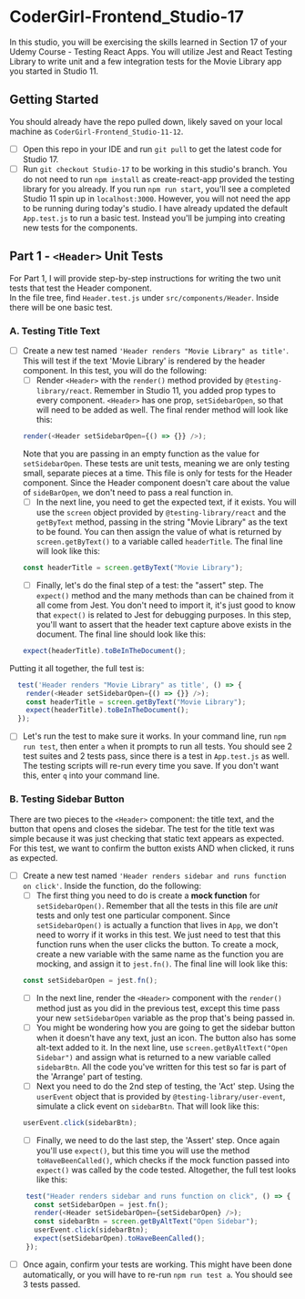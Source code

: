 # CoderGirl-Frontend_Studio-17
In this studio, you will be exercising the skills learned in Section 17 of your Udemy Course - Testing React Apps. You will utilize Jest and React Testing Library to write unit and a few integration tests for the Movie Library app you started in Studio 11.

## Getting Started
You should already have the repo pulled down, likely saved on your local machine as `CoderGirl-Frontend_Studio-11-12`. 
- [ ] Open this repo in your IDE and run `git pull` to get the latest code for Studio 17.
- [ ] Run `git checkout Studio-17` to be working in this studio's branch.
You do not need to run `npm install` as create-react-app provided the testing library for you already. If you run `npm run start`, you'll see a completed Studio 11 spin up in `localhost:3000`. However, you will not need the app to be running during today's studio.
I have already updated the default `App.test.js` to run a basic test. Instead you'll be jumping into creating new tests for the components.

## Part 1 - `<Header>` Unit Tests
For Part 1, I will provide step-by-step instructions for writing the two unit tests that test the Header component.  
In the file tree, find `Header.test.js` under `src/components/Header`. Inside there will be one basic test.

### A. Testing Title Text
- [ ] Create a new test named `'Header renders "Movie Library" as title'`. This will test if the text 'Movie Library' is rendered by the header component. In this test, you will do the following:
    - [ ] Render `<Header>` with the `render()` method provided by `@testing-library/react`. Remember in Studio 11, you added prop types to every component. `<Header>` has one prop, `setSidebarOpen`, so that will need to be added as well. The final render method will look like this:
    ```javascript
    render(<Header setSidebarOpen={() => {}} />);
    ```
    Note that you are passing in an empty function as the value for `setSidebarOpen`. These tests are unit tests, meaning we are only testing small, separate pieces at a time. This file is only for tests for the Header component. Since the Header component doesn't care about the value of `sideBarOpen`, we don't need to pass a real function in.
    - [ ] In the next line, you need to get the expected text, if it exists. You will use the `screen` object provided by `@testing-library/react` and the `getByText` method, passing in the string "Movie Library" as the text to be found. You can then assign the value of what is returned by `screen.getByText()` to a variable called `headerTitle`. The final line will look like this:
    ```javascript
    const headerTitle = screen.getByText("Movie Library");
    ```
    - [ ] Finally, let's do the final step of a test: the "assert" step. The `expect()` method and the many methods than can be chained from it all come from Jest. You don't need to import it, it's just good to know that `expect()` is related to Jest for debugging purposes. In this step, you'll want to assert that the header text capture above exists in the document. The final line should look like this:
    ```javascript
    expect(headerTitle).toBeInTheDocument();
    ```
Putting it all together, the full test is:
```javascript
  test('Header renders "Movie Library" as title', () => {
    render(<Header setSidebarOpen={() => {}} />);
    const headerTitle = screen.getByText("Movie Library");
    expect(headerTitle).toBeInTheDocument();
  });
```
- [ ] Let's run the test to make sure it works. In your command line, run `npm run test`, then enter `a` when it prompts to run all tests. You should see 2 test suites and 2 tests pass, since there is a test in `App.test.js` as well. The testing scripts will re-run every time you save. If you don't want this, enter `q` into your command line.

### B. Testing Sidebar Button
There are two pieces to the `<Header>` component: the title text, and the button that opens and closes the sidebar. The test for the title text was simple because it was just checking that static text appears as expected. For this test, we want to confirm the button exists AND when clicked, it runs as expected. 
- [ ] Create a new test named `'Header renders sidebar and runs function on click'`. Inside the function, do the following:
    - [ ] The first thing you need to do is create a **mock function** for `setSidebarOpen()`. Remember that all the tests in this file are _unit_ tests and only test one particular component. Since `setSidebarOpen()` is actually a function that lives in `App`, we don't need to worry if it works in this test. We just need to test that this function runs when the user clicks the button. To create a mock, create a new variable with the same name as the function you are mocking, and assign it to `jest.fn()`. The final line will look like this:
    ```javascript
    const setSidebarOpen = jest.fn();
    ```
    - [ ] In the next line, render the `<Header>` component with the `render()` method just as you did in the previous test, except this time pass your new `setSidebarOpen` variable as the prop that's being passed in. 
    - [ ] You might be wondering how you are going to get the sidebar button when it doesn't have any text, just an icon. The button also has some alt-text added to it. In the next line, use `screen.getByAltText("Open Sidebar")` and assign what is returned to a new variable called `sidebarBtn`.
    All the code you've written for this test so far is part of the 'Arrange' part of testing.
    - [ ] Next you need to do the 2nd step of testing, the 'Act' step. Using the `userEvent` object that is provided by `@testing-library/user-event`, simulate a click event on `sidebarBtn`. That will look like this:
    ```javascript
    userEvent.click(sidebarBtn);
    ```
    - [ ] Finally, we need to do the last step, the 'Assert' step. Once again you'll use `expect()`, but this time you will use the method `toHaveBeenCalled()`, which checks if the mock function passed into `expect()` was called by the code tested.
Altogether, the full test looks like this:
```javascript
    test("Header renders sidebar and runs function on click", () => {
      const setSidebarOpen = jest.fn();
      render(<Header setSidebarOpen={setSidebarOpen} />);
      const sidebarBtn = screen.getByAltText("Open Sidebar");
      userEvent.click(sidebarBtn);
      expect(setSidebarOpen).toHaveBeenCalled();
    });
```
- [ ] Once again, confirm your tests are working. This might have been done automatically, or you will have to re-run `npm run test a`. You should see 3 tests passed.

